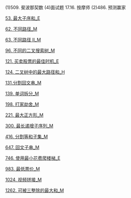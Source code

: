 

(1)509. 斐波那契数 
(4)面试题 17.16. 按摩师
(2)486. 预测赢家

[53. 最大子序和_E](../explain/53.%20最大子序和_E.md)

[62. 不同路径_M](../explain/62.%20不同路径_M.md)

[63. 不同路径 II_M](../explain/63.%20不同路径%20II_M.md)

[96. 不同的二叉搜索树_M](../explain/96.%20不同的二叉搜索树_M.md)

[121. 买卖股票的最佳时机_E](../explain/121.%20买卖股票的最佳时机_E.md)

[124. 二叉树中的最大路径和_H](../explain/124.%20二叉树中的最大路径和_H.md)

[131.分割回文串_M](../explain/131.分割回文串_M.md)

[139. 单词拆分_M](../explain/139.%20单词拆分_M.md)

[198. 打家劫舍_M](../explain/198.%20打家劫舍_M.md)

[221. 最大正方形_M](../explain/221.%20最大正方形_M.md)

[300. 最长递增子序列_M](../explain/300.%20最长递增子序列_M.md)

[416. 分割等和子集_M](../explain/416.%20分割等和子集_M.md)

[647. 回文子串_M](../explain/647.%20回文子串_M.md)

[746. 使用最小花费爬楼梯_E](../explain/746.%20使用最小花费爬楼梯_E.md)

[983. 最低票价_M](../explain/983.%20最低票价_M.md)

[1024. 视频拼接_M](../explain/1024.%20视频拼接_M.md)

[1262. 可被三整除的最大和_M](../explain/1262.%20可被三整除的最大和_M.md)
